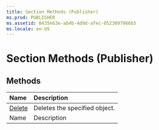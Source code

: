 ```yaml
---
title: Section Methods (Publisher)
ms.prod: PUBLISHER
ms.assetid: 0435e63e-ab4b-4d9d-afec-0523097966b5
ms.locale: en-US
---
```



# Section Methods (Publisher)

## Methods



|**Name**|**Description**|
|:-----|:-----|
| [Delete](section.delete-method-publisher.md)|Deletes the specified object.|
|Name|Description|

